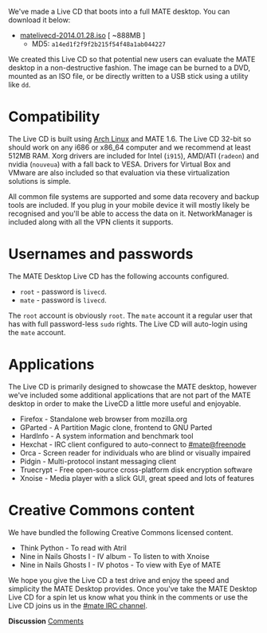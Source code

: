 <!-- 
.. link: 
.. description: 
.. tags: Arch Linux,News,draft
.. date: 2014/01/28 18:19:40
.. title: MATE desktop Live CD
.. slug: 2014-01-28-mate-desktop-live-cd
.. author: Martin Wimpress
-->

We've made a Live CD that boots into a full MATE desktop. You can download it
below:

  * [matelivecd-2014.01.28.iso](http://repo.mate-desktop.org/livecd/matelivecd-2014.01.28.iso) [ ~888MB ]
    * MD5: `a14ed1f2f9f2b215f54f48a1ab044227`

We created this Live CD so that potential new users can evaluate the MATE desktop
in a non-destructive fashion. The image can be burned to a DVD, mounted as an ISO
file, or be directly written to a USB stick using a utility like `dd`.

Compatibility
=============

The Live CD is built using [Arch Linux](http://www.archlinux.org) and MATE 1.6.
The Live CD 32-bit so should work on any i686 or x86_64 computer and we recommend
at least 512MB RAM. Xorg drivers are included for Intel (`i915`), AMD/ATI
(`radeon`) and nvidia (`nouveua`) with a fall back to VESA. Drivers for Virtual
Box and VMware are also included so that evaluation via these virtualization
solutions is simple.

All common file systems are supported and some data recovery and backup tools
are included. If you plug in your mobile device it will mostly likely be
recognised and you'll be able to access the data on it. NetworkManager is
included along with all the VPN clients it supports.

Usernames and passwords
=======================

The MATE Desktop Live CD has the following accounts configured.

  * `root` - password is `livecd`.
  * `mate` - password is `livecd`.

The `root` account is obviously `root`. The `mate` account it a regular user
that has with full password-less `sudo` rights. The Live CD will auto-login
using the `mate` account.

Applications
============

The Live CD is primarily designed to showcase the MATE desktop, however we've
included some additional applications that are not part of the MATE desktop
in order to make the LiveCD a little more useful and enjoyable.

  * Firefox   - Standalone web browser from mozilla.org
  * GParted   - A Partition Magic clone, frontend to GNU Parted
  * HardInfo  - A system information and benchmark tool
  * Hexchat   - IRC client configured to auto-connect to [#mate@freenode](https://webchat.freenode.net/?channels=#mate)
  * Orca      - Screen reader for individuals who are blind or visually impaired
  * Pidgin    - Multi-protocol instant messaging client
  * Truecrypt - Free open-source cross-platform disk encryption software
  * Xnoise    - Media player with a slick GUI, great speed and lots of features

Creative Commons content
========================

We have bundled the following Creative Commons licensed content.

  * Think Python                        - To read with Atril
  * Nine in Nails Ghosts I - IV album   - To listen to with Xnoise
  * Nine in Nails Ghosts I - IV photos  - To view with Eye of MATE

We hope you give the Live CD a test drive and enjoy the speed and simplicity
the MATE Desktop provides. Once you've take the MATE Desktop Live CD for a
spin let us know what you think in the comments or use the Live CD joins us
in the [#mate IRC channel](https://webchat.freenode.net/?channels=#mate).

<div class="alert alert-success">
<strong>Discussion</strong> <a href="http://forums.mate-desktop.org/viewtopic.php?f=20&t=0000" class="alert-link">Comments</a>
</div>
